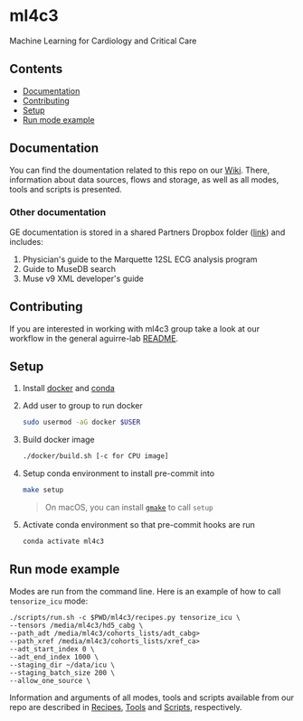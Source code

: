 # ml4c3
Machine Learning for Cardiology and Critical Care

## Contents
- [Documentation](#documentation)
- [Contributing](#contributing)
- [Setup](#setup)
- [Run mode example](#run-mode-example)

## Documentation
You can find the doumentation related to this repo on our [Wiki](https://github.com/aguirre-lab/ml4c3/wiki).
There, information about data sources, flows and storage, as well as all modes, tools and scripts is presented.

### Other documentation
GE documentation is stored in a shared Partners Dropbox folder ([link](https://www.dropbox.com/sh/aocdkcw71ehdem1/AAB2ZX7JENEAaeDarZ_Y68Ila?dl=0)) and includes:
1. Physician's guide to the Marquette 12SL ECG analysis program
2. Guide to MuseDB search
3. Muse v9 XML developer's guide

## Contributing
If you are interested in working with ml4c3 group take a look at our workflow in the general aguirre-lab
[README](https://github.com/aguirre-lab/aguirre-lab/blob/master/README.md).

## Setup
1. Install [docker](https://docs.docker.com/get-docker/) and [conda](https://docs.conda.io/projects/conda/en/latest/user-guide/install/)
2. Add user to group to run docker
    ```bash
    sudo usermod -aG docker $USER
    ```
3. Build docker image
    ```bash
    ./docker/build.sh [-c for CPU image]
    ```
4. Setup conda environment to install pre-commit into
    ```bash
    make setup
    ```
    > On macOS, you can install [`gmake`](https://formulae.brew.sh/formula/make) to call `setup`

5. Activate conda environment so that pre-commit hooks are run
    ```bash
    conda activate ml4c3
    ```

## Run mode example
Modes are run from the command line. Here is an example of how to call `tensorize_icu` mode:
```
./scripts/run.sh -c $PWD/ml4c3/recipes.py tensorize_icu \
--tensors /media/ml4c3/hd5_cabg \
--path_adt /media/ml4c3/cohorts_lists/adt_cabg>
--path_xref /media/ml4c3/cohorts_lists/xref_ca>
--adt_start_index 0 \
--adt_end_index 1000 \
--staging_dir ~/data/icu \
--staging_batch_size 200 \
--allow_one_source \
```

Information and arguments of all modes, tools and scripts available from our repo are described in
[Recipes](https://github.com/aguirre-lab/ml4c3/wiki/Recipes),
[Tools](https://github.com/aguirre-lab/ml4c3/wiki/Tools) and
[Scripts](https://github.com/aguirre-lab/ml4c3/wiki/Scripts), respectively.
